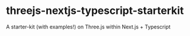 # threejs-nextjs-typescript-starterkit
A starter-kit (with examples!) on Three.js within Next.js + Typescript
